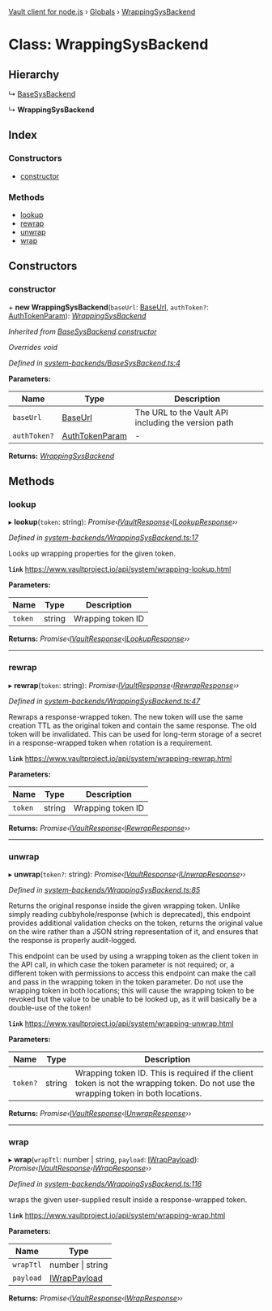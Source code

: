[Vault client for node.js](../README.md) › [Globals](../globals.md) › [WrappingSysBackend](wrappingsysbackend.md)

# Class: WrappingSysBackend

## Hierarchy

  ↳ [BaseSysBackend](basesysbackend.md)

  ↳ **WrappingSysBackend**

## Index

### Constructors

* [constructor](wrappingsysbackend.md#constructor)

### Methods

* [lookup](wrappingsysbackend.md#lookup)
* [rewrap](wrappingsysbackend.md#rewrap)
* [unwrap](wrappingsysbackend.md#unwrap)
* [wrap](wrappingsysbackend.md#wrap)

## Constructors

###  constructor

\+ **new WrappingSysBackend**(`baseUrl`: [BaseUrl](../globals.md#baseurl), `authToken?`: [AuthTokenParam](../globals.md#authtokenparam)): *[WrappingSysBackend](wrappingsysbackend.md)*

*Inherited from [BaseSysBackend](basesysbackend.md).[constructor](basesysbackend.md#constructor)*

*Overrides void*

*Defined in [system-backends/BaseSysBackend.ts:4](https://github.com/theogravity/vault-tacular/blob/3b53ca7/src/system-backends/BaseSysBackend.ts#L4)*

**Parameters:**

Name | Type | Description |
------ | ------ | ------ |
`baseUrl` | [BaseUrl](../globals.md#baseurl) | The URL to the Vault API including the version path |
`authToken?` | [AuthTokenParam](../globals.md#authtokenparam) | - |

**Returns:** *[WrappingSysBackend](wrappingsysbackend.md)*

## Methods

###  lookup

▸ **lookup**(`token`: string): *Promise‹[IVaultResponse](../interfaces/ivaultresponse.md)‹[ILookupResponse](../globals.md#ilookupresponse)››*

*Defined in [system-backends/WrappingSysBackend.ts:17](https://github.com/theogravity/vault-tacular/blob/3b53ca7/src/system-backends/WrappingSysBackend.ts#L17)*

Looks up wrapping properties for the given token.

**`link`** https://www.vaultproject.io/api/system/wrapping-lookup.html

**Parameters:**

Name | Type | Description |
------ | ------ | ------ |
`token` | string | Wrapping token ID  |

**Returns:** *Promise‹[IVaultResponse](../interfaces/ivaultresponse.md)‹[ILookupResponse](../globals.md#ilookupresponse)››*

___

###  rewrap

▸ **rewrap**(`token`: string): *Promise‹[IVaultResponse](../interfaces/ivaultresponse.md)‹[IRewrapResponse](../globals.md#irewrapresponse)››*

*Defined in [system-backends/WrappingSysBackend.ts:47](https://github.com/theogravity/vault-tacular/blob/3b53ca7/src/system-backends/WrappingSysBackend.ts#L47)*

Rewraps a response-wrapped token. The new token will use the same creation TTL as the
original token and contain the same response. The old token will be invalidated.
This can be used for long-term storage of a secret in a response-wrapped token
when rotation is a requirement.

**`link`** https://www.vaultproject.io/api/system/wrapping-rewrap.html

**Parameters:**

Name | Type | Description |
------ | ------ | ------ |
`token` | string | Wrapping token ID  |

**Returns:** *Promise‹[IVaultResponse](../interfaces/ivaultresponse.md)‹[IRewrapResponse](../globals.md#irewrapresponse)››*

___

###  unwrap

▸ **unwrap**(`token?`: string): *Promise‹[IVaultResponse](../interfaces/ivaultresponse.md)‹[IUnwrapResponse](../globals.md#iunwrapresponse)››*

*Defined in [system-backends/WrappingSysBackend.ts:85](https://github.com/theogravity/vault-tacular/blob/3b53ca7/src/system-backends/WrappingSysBackend.ts#L85)*

Returns the original response inside the given wrapping token. Unlike simply reading
cubbyhole/response (which is deprecated), this endpoint provides additional validation
checks on the token, returns the original value on the wire rather than a JSON string
representation of it, and ensures that the response is properly audit-logged.

This endpoint can be used by using a wrapping token as the client token in the API call,
in which case the token parameter is not required; or, a different token with permissions
to access this endpoint can make the call and pass in the wrapping token in the token
parameter. Do not use the wrapping token in both locations; this will cause the wrapping
token to be revoked but the value to be unable to be looked up, as it will basically be a
double-use of the token!

**`link`** https://www.vaultproject.io/api/system/wrapping-unwrap.html

**Parameters:**

Name | Type | Description |
------ | ------ | ------ |
`token?` | string | Wrapping token ID. This is required if the client token is not the wrapping token. Do not use the wrapping token in both locations.  |

**Returns:** *Promise‹[IVaultResponse](../interfaces/ivaultresponse.md)‹[IUnwrapResponse](../globals.md#iunwrapresponse)››*

___

###  wrap

▸ **wrap**(`wrapTtl`: number | string, `payload`: [IWrapPayload](../globals.md#iwrappayload)): *Promise‹[IVaultResponse](../interfaces/ivaultresponse.md)‹[IWrapResponse](../globals.md#iwrapresponse)››*

*Defined in [system-backends/WrappingSysBackend.ts:116](https://github.com/theogravity/vault-tacular/blob/3b53ca7/src/system-backends/WrappingSysBackend.ts#L116)*

wraps the given user-supplied result inside a response-wrapped token.

**`link`** https://www.vaultproject.io/api/system/wrapping-wrap.html

**Parameters:**

Name | Type |
------ | ------ |
`wrapTtl` | number &#124; string |
`payload` | [IWrapPayload](../globals.md#iwrappayload) |

**Returns:** *Promise‹[IVaultResponse](../interfaces/ivaultresponse.md)‹[IWrapResponse](../globals.md#iwrapresponse)››*
